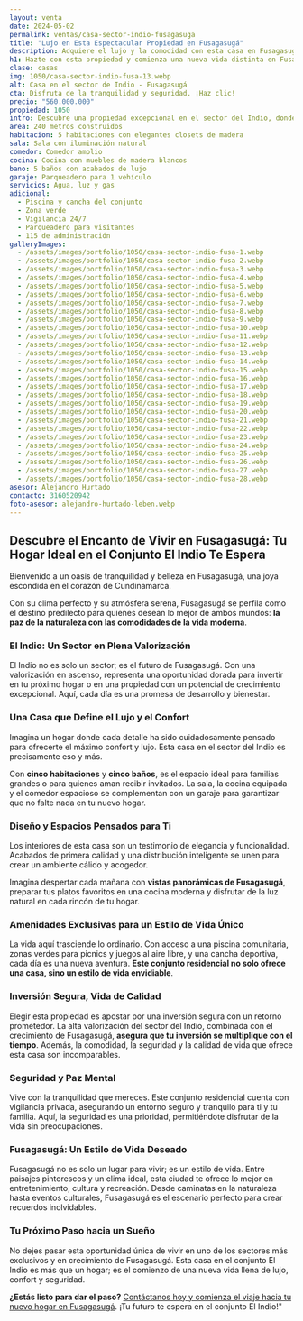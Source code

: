 ```yaml
---
layout: venta
date: 2024-05-02
permalink: ventas/casa-sector-indio-fusagasuga
title: "Lujo en Esta Espectacular Propiedad en Fusagasugá"
description: Adquiere el lujo y la comodidad con esta casa en Fusagasugá. ¡No pierdas la oportunidad de vivir en un ambiente de tranquilidad y seguridad!
h1: Hazte con esta propiedad y comienza una nueva vida distinta en Fusagasugá
clase: casas
img: 1050/casa-sector-indio-fusa-13.webp
alt: Casa en el sector de Indio - Fusagasugá
cta: Disfruta de la tranquilidad y seguridad. ¡Haz clic!
precio: "560.000.000"
propiedad: 1050
intro: Descubre una propiedad excepcional en el sector del Indio, donde el lujo y la tranquilidad se encuentran. 
area: 240 metros construidos
habitacion: 5 habitaciones con elegantes closets de madera 
sala: Sala con iluminación natural 
comedor: Comedor amplio
cocina: Cocina con muebles de madera blancos
bano: 5 baños con acabados de lujo 
garaje: Parqueadero para 1 vehículo 
servicios: Agua, luz y gas 
adicional:
  - Piscina y cancha del conjunto
  - Zona verde
  - Vigilancia 24/7
  - Parqueadero para visitantes
  - 115 de administración
galleryImages:
  - /assets/images/portfolio/1050/casa-sector-indio-fusa-1.webp
  - /assets/images/portfolio/1050/casa-sector-indio-fusa-2.webp
  - /assets/images/portfolio/1050/casa-sector-indio-fusa-3.webp
  - /assets/images/portfolio/1050/casa-sector-indio-fusa-4.webp
  - /assets/images/portfolio/1050/casa-sector-indio-fusa-5.webp
  - /assets/images/portfolio/1050/casa-sector-indio-fusa-6.webp
  - /assets/images/portfolio/1050/casa-sector-indio-fusa-7.webp
  - /assets/images/portfolio/1050/casa-sector-indio-fusa-8.webp
  - /assets/images/portfolio/1050/casa-sector-indio-fusa-9.webp
  - /assets/images/portfolio/1050/casa-sector-indio-fusa-10.webp
  - /assets/images/portfolio/1050/casa-sector-indio-fusa-11.webp
  - /assets/images/portfolio/1050/casa-sector-indio-fusa-12.webp
  - /assets/images/portfolio/1050/casa-sector-indio-fusa-13.webp
  - /assets/images/portfolio/1050/casa-sector-indio-fusa-14.webp
  - /assets/images/portfolio/1050/casa-sector-indio-fusa-15.webp
  - /assets/images/portfolio/1050/casa-sector-indio-fusa-16.webp
  - /assets/images/portfolio/1050/casa-sector-indio-fusa-17.webp
  - /assets/images/portfolio/1050/casa-sector-indio-fusa-18.webp
  - /assets/images/portfolio/1050/casa-sector-indio-fusa-19.webp
  - /assets/images/portfolio/1050/casa-sector-indio-fusa-20.webp
  - /assets/images/portfolio/1050/casa-sector-indio-fusa-21.webp
  - /assets/images/portfolio/1050/casa-sector-indio-fusa-22.webp
  - /assets/images/portfolio/1050/casa-sector-indio-fusa-23.webp
  - /assets/images/portfolio/1050/casa-sector-indio-fusa-24.webp
  - /assets/images/portfolio/1050/casa-sector-indio-fusa-25.webp
  - /assets/images/portfolio/1050/casa-sector-indio-fusa-26.webp
  - /assets/images/portfolio/1050/casa-sector-indio-fusa-27.webp
  - /assets/images/portfolio/1050/casa-sector-indio-fusa-28.webp
asesor: Alejandro Hurtado
contacto: 3160520942
foto-asesor: alejandro-hurtado-leben.webp
---
```

## Descubre el Encanto de Vivir en Fusagasugá: Tu Hogar Ideal en el Conjunto El Indio Te Espera

Bienvenido a un oasis de tranquilidad y belleza en Fusagasugá, una joya escondida en el corazón de Cundinamarca.

Con su clima perfecto y su atmósfera serena, Fusagasugá se perfila como el destino predilecto para quienes desean lo mejor de ambos mundos: **la paz de la naturaleza con las comodidades de la vida moderna**.

### El Indio: Un Sector en Plena Valorización

El Indio no es solo un sector; es el futuro de Fusagasugá. Con una valorización en ascenso, representa una oportunidad dorada para invertir en tu próximo hogar o en una propiedad con un potencial de crecimiento excepcional. Aquí, cada día es una promesa de desarrollo y bienestar.

### Una Casa que Define el Lujo y el Confort

Imagina un hogar donde cada detalle ha sido cuidadosamente pensado para ofrecerte el máximo confort y lujo. Esta casa en el sector del Indio es precisamente eso y más.

Con **cinco habitaciones** y **cinco baños**, es el espacio ideal para familias grandes o para quienes aman recibir invitados. La sala, la cocina equipada y el comedor espacioso se complementan con un garaje para garantizar que no falte nada en tu nuevo hogar.

### Diseño y Espacios Pensados para Ti

Los interiores de esta casa son un testimonio de elegancia y funcionalidad. Acabados de primera calidad y una distribución inteligente se unen para crear un ambiente cálido y acogedor.

Imagina despertar cada mañana con **vistas panorámicas de Fusagasugá**, preparar tus platos favoritos en una cocina moderna y disfrutar de la luz natural en cada rincón de tu hogar.

### Amenidades Exclusivas para un Estilo de Vida Único

La vida aquí trasciende lo ordinario. Con acceso a una piscina comunitaria, zonas verdes para picnics y juegos al aire libre, y una cancha deportiva, cada día es una nueva aventura. **Este conjunto residencial no solo ofrece una casa, sino un estilo de vida envidiable**.

### Inversión Segura, Vida de Calidad

Elegir esta propiedad es apostar por una inversión segura con un retorno prometedor. La alta valorización del sector del Indio, combinada con el crecimiento de Fusagasugá, **asegura que tu inversión se multiplique con el tiempo**. Además, la comodidad, la seguridad y la calidad de vida que ofrece esta casa son incomparables.

### Seguridad y Paz Mental

Vive con la tranquilidad que mereces. Este conjunto residencial cuenta con vigilancia privada, asegurando un entorno seguro y tranquilo para ti y tu familia. Aquí, la seguridad es una prioridad, permitiéndote disfrutar de la vida sin preocupaciones.

### Fusagasugá: Un Estilo de Vida Deseado

Fusagasugá no es solo un lugar para vivir; es un estilo de vida. Entre paisajes pintorescos y un clima ideal, esta ciudad te ofrece lo mejor en entretenimiento, cultura y recreación. Desde caminatas en la naturaleza hasta eventos culturales, Fusagasugá es el escenario perfecto para crear recuerdos inolvidables.

### Tu Próximo Paso hacia un Sueño

No dejes pasar esta oportunidad única de vivir en uno de los sectores más exclusivos y en crecimiento de Fusagasugá. Esta casa en el conjunto El Indio es más que un hogar; es el comienzo de una nueva vida llena de lujo, confort y seguridad.

**¿Estás listo para dar el paso?** [Contáctanos hoy y comienza el viaje hacia tu nuevo hogar en Fusagasugá](#asesor). ¡Tu futuro te espera en el conjunto El Indio!"
